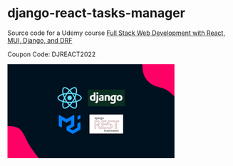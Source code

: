 # django-react-tasks-manager

Source code for a Udemy course [Full Stack Web Development with React, MUI, Django, and DRF](https://www.udemy.com/course/full-stack-web-development-with-react-mui-django-and-drf/?couponCode=DJREACT2022)

Coupon Code: DJREACT2022

<img src="./thumbnail.png" width="375" height="211" />

<br />